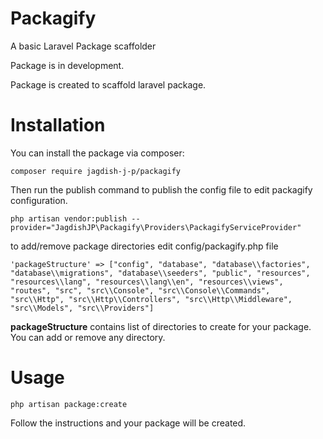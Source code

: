 # Packagify

A basic Laravel Package scaffolder

Package is in development.

Package is created to scaffold laravel package.

# Installation

You can install the package via composer:

```
composer require jagdish-j-p/packagify
```

Then run the publish command to publish the config file to edit packagify configuration.

```
php artisan vendor:publish --provider="JagdishJP\Packagify\Providers\PackagifyServiceProvider"
```

to add/remove package directories edit config/packagify.php file

```
'packageStructure' => ["config", "database", "database\\factories", "database\\migrations", "database\\seeders", "public", "resources", "resources\\lang", "resources\\lang\\en", "resources\\views", "routes", "src", "src\\Console", "src\\Console\\Commands", "src\\Http", "src\\Http\\Controllers", "src\\Http\\Middleware", "src\\Models", "src\\Providers"]
```

**packageStructure** contains list of directories to create for your package. You can add or remove any directory.

# Usage

```
php artisan package:create
```

Follow the instructions and your package will be created.
